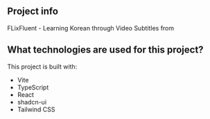 ## Project info
FLixFluent - Learning Korean through Video Subtitles from 

## What technologies are used for this project?
This project is built with:

- Vite
- TypeScript
- React
- shadcn-ui
- Tailwind CSS

